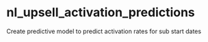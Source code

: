 # nl_upsell_activation_predictions
Create predictive model to predict activation rates for sub start dates
